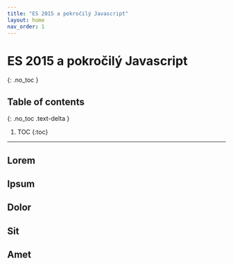 ```yaml
---
title: "ES 2015 a pokročilý Javascript"
layout: home
nav_order: 1
---
```


# ES 2015 a pokročilý Javascript
{: .no_toc }

## Table of contents
{: .no_toc .text-delta }

1. TOC
{:toc}

---

## Lorem

## Ipsum

## Dolor

## Sit

## Amet

